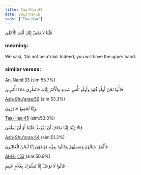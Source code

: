 ```yaml
---
title: Taa-Haa:68
date: 2013-09-18
tags: ["Taa-Haa"]
---
```

قُلْنَا لَا تَخَفْ إِنَّكَ أَنْتَ الْأَعْلَىٰ
### meaning: 
We said, ‘Do not be afraid. Indeed, you will have the upper hand.
### similar verses: 

[An-Naml:33](/27/33) (sim:55.7%)

قَالُوا نَحْنُ أُولُو قُوَّةٍ وَأُولُو بَأْسٍ شَدِيدٍ وَالْأَمْرُ إِلَيْكِ فَانْظُرِي مَاذَا تَأْمُرِينَ

[Ash-Shu'araa:56](/26/56) (sim:53.3%)

وَإِنَّا لَجَمِيعٌ حَاذِرُونَ

[Taa-Haa:45](/20/45) (sim:53.0%)

قَالَا رَبَّنَا إِنَّنَا نَخَافُ أَنْ يَفْرُطَ عَلَيْنَا أَوْ أَنْ يَطْغَىٰ

[Ash-Shu'araa:44](/26/44) (sim:51.3%)

فَأَلْقَوْا حِبَالَهُمْ وَعِصِيَّهُمْ وَقَالُوا بِعِزَّةِ فِرْعَوْنَ إِنَّا لَنَحْنُ الْغَالِبُونَ

[Al-Hijr:53](/15/53) (sim:50.9%)

قَالُوا لَا تَوْجَلْ إِنَّا نُبَشِّرُكَ بِغُلَامٍ عَلِيمٍ
